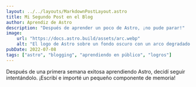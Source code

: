 ```yaml
---
layout: ../../layouts/MarkdownPostLayout.astro
title: Mi Segundo Post en el Blog
author: Aprendiz de Astro
description: "Después de aprender un poco de Astro, ¡no pude parar!"
image:
    url: "https://docs.astro.build/assets/arc.webp"
    alt: "El logo de Astro sobre un fondo oscuro con un arco degradado en púrpura."
pubDate: 2022-07-08
tags: ["astro", "blogging", "aprendiendo en público", "logros"]
---
```


Después de una primera semana exitosa aprendiendo Astro, decidí seguir intentándolo. ¡Escribí e importé un pequeño componente de memoria!
